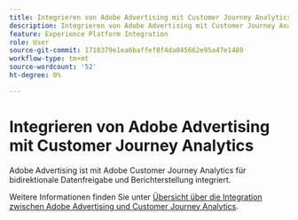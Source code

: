 ```yaml
---
title: Integrieren von Adobe Advertising mit Customer Journey Analytics
description: Integrieren von Adobe Advertising mit Customer Journey Analytics
feature: Experience Platform Integration
role: User
source-git-commit: 1718379e1ea6baffef8f4da045662e95a47e1480
workflow-type: tm+mt
source-wordcount: '52'
ht-degree: 0%

---
```


# Integrieren von Adobe Advertising mit Customer Journey Analytics

Adobe Advertising ist mit Adobe Customer Journey Analytics für bidirektionale Datenfreigabe und Berichterstellung integriert.

Weitere Informationen finden Sie unter [Übersicht über die Integration zwischen Adobe Advertising und Customer Journey Analytics](https://experienceleague.adobe.com/en/docs/advertising/integrations/customer-journey-analytics/overview).
